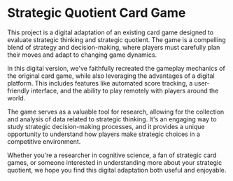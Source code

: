 ﻿# Strategic Quotient Card Game

This project is a digital adaptation of an existing card game designed to evaluate strategic thinking and strategic quotient. The game is a compelling blend of strategy and decision-making, where players must carefully plan their moves and adapt to changing game dynamics.

In this digital version, we've faithfully recreated the gameplay mechanics of the original card game, while also leveraging the advantages of a digital platform. This includes features like automated score tracking, a user-friendly interface, and the ability to play remotely with players around the world.

The game serves as a valuable tool for research, allowing for the collection and analysis of data related to strategic thinking. It's an engaging way to study strategic decision-making processes, and it provides a unique opportunity to understand how players make strategic choices in a competitive environment.

Whether you're a researcher in cognitive science, a fan of strategic card games, or someone interested in understanding more about your strategic quotient, we hope you find this digital adaptation both useful and enjoyable.